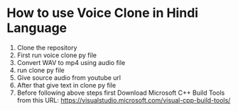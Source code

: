 # How to use Voice Clone in Hindi Language

1. Clone the repository
2. First run voice clone py file
3. Convert WAV to mp4 using audio file
4. run clone py file
5. Give source audio from youtube url
6. After that give text in clone py file
7. Before following above steps first Download Microsoft C++ Build Tools from this URL: https://visualstudio.microsoft.com/visual-cpp-build-tools/